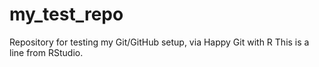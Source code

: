 # my_test_repo
Repository for testing my Git/GitHub setup, via Happy Git with R
This is a line from RStudio.